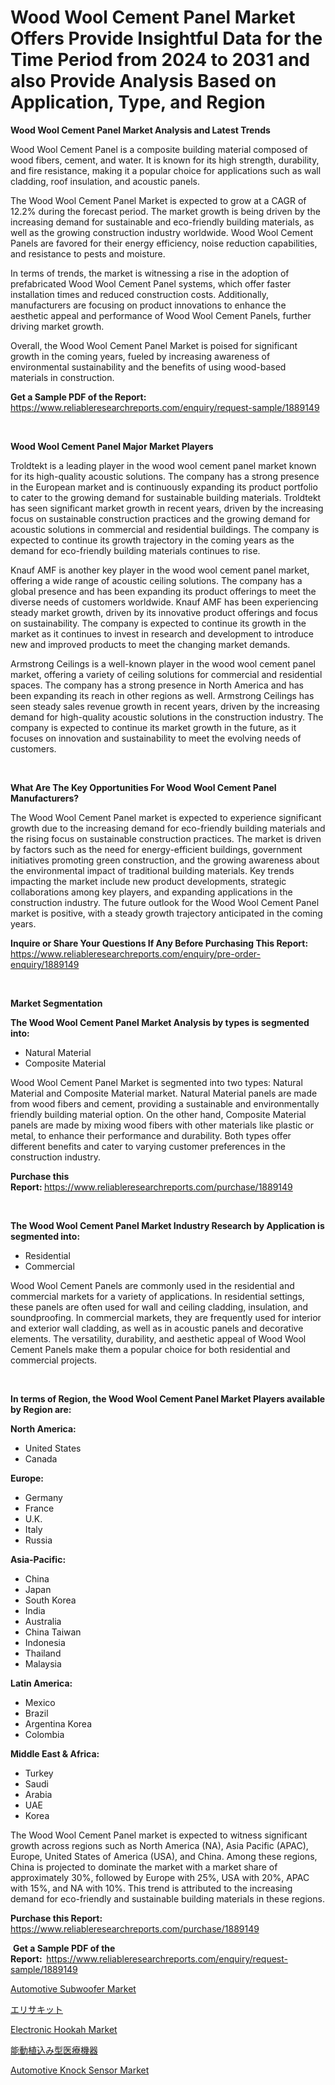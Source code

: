 <p><h1>Wood Wool Cement Panel Market Offers Provide Insightful Data for the Time Period from 2024 to 2031 and also Provide Analysis Based on Application, Type, and Region</h1></p><p><strong>Wood Wool Cement Panel Market Analysis and Latest Trends</strong></p>
<p><p>Wood Wool Cement Panel is a composite building material composed of wood fibers, cement, and water. It is known for its high strength, durability, and fire resistance, making it a popular choice for applications such as wall cladding, roof insulation, and acoustic panels.</p><p>The Wood Wool Cement Panel Market is expected to grow at a CAGR of 12.2% during the forecast period. The market growth is being driven by the increasing demand for sustainable and eco-friendly building materials, as well as the growing construction industry worldwide. Wood Wool Cement Panels are favored for their energy efficiency, noise reduction capabilities, and resistance to pests and moisture.</p><p>In terms of trends, the market is witnessing a rise in the adoption of prefabricated Wood Wool Cement Panel systems, which offer faster installation times and reduced construction costs. Additionally, manufacturers are focusing on product innovations to enhance the aesthetic appeal and performance of Wood Wool Cement Panels, further driving market growth.</p><p>Overall, the Wood Wool Cement Panel Market is poised for significant growth in the coming years, fueled by increasing awareness of environmental sustainability and the benefits of using wood-based materials in construction.</p></p>
<p><strong>Get a Sample PDF of the Report:&nbsp;</strong> <a href="https://www.reliableresearchreports.com/enquiry/request-sample/1889149">https://www.reliableresearchreports.com/enquiry/request-sample/1889149</a></p>
<p>&nbsp;</p>
<p><strong>Wood Wool Cement Panel Major Market Players</strong></p>
<p><p>Troldtekt is a leading player in the wood wool cement panel market known for its high-quality acoustic solutions. The company has a strong presence in the European market and is continuously expanding its product portfolio to cater to the growing demand for sustainable building materials. Troldtekt has seen significant market growth in recent years, driven by the increasing focus on sustainable construction practices and the growing demand for acoustic solutions in commercial and residential buildings. The company is expected to continue its growth trajectory in the coming years as the demand for eco-friendly building materials continues to rise.</p><p>Knauf AMF is another key player in the wood wool cement panel market, offering a wide range of acoustic ceiling solutions. The company has a global presence and has been expanding its product offerings to meet the diverse needs of customers worldwide. Knauf AMF has been experiencing steady market growth, driven by its innovative product offerings and focus on sustainability. The company is expected to continue its growth in the market as it continues to invest in research and development to introduce new and improved products to meet the changing market demands.</p><p>Armstrong Ceilings is a well-known player in the wood wool cement panel market, offering a variety of ceiling solutions for commercial and residential spaces. The company has a strong presence in North America and has been expanding its reach in other regions as well. Armstrong Ceilings has seen steady sales revenue growth in recent years, driven by the increasing demand for high-quality acoustic solutions in the construction industry. The company is expected to continue its market growth in the future, as it focuses on innovation and sustainability to meet the evolving needs of customers.</p></p>
<p>&nbsp;</p>
<p><strong>What Are The Key Opportunities For Wood Wool Cement Panel Manufacturers?</strong></p>
<p><p>The Wood Wool Cement Panel market is expected to experience significant growth due to the increasing demand for eco-friendly building materials and the rising focus on sustainable construction practices. The market is driven by factors such as the need for energy-efficient buildings, government initiatives promoting green construction, and the growing awareness about the environmental impact of traditional building materials. Key trends impacting the market include new product developments, strategic collaborations among key players, and expanding applications in the construction industry. The future outlook for the Wood Wool Cement Panel market is positive, with a steady growth trajectory anticipated in the coming years.</p></p>
<p><strong>Inquire or Share Your Questions If Any Before Purchasing This Report:</strong> <a href="https://www.reliableresearchreports.com/enquiry/pre-order-enquiry/1889149">https://www.reliableresearchreports.com/enquiry/pre-order-enquiry/1889149</a></p>
<p>&nbsp;</p>
<p><strong>Market Segmentation</strong></p>
<p><strong>The Wood Wool Cement Panel Market Analysis by types is segmented into:</strong></p>
<p><ul><li>Natural Material</li><li>Composite Material</li></ul></p>
<p><p>Wood Wool Cement Panel Market is segmented into two types: Natural Material and Composite Material market. Natural Material panels are made from wood fibers and cement, providing a sustainable and environmentally friendly building material option. On the other hand, Composite Material panels are made by mixing wood fibers with other materials like plastic or metal, to enhance their performance and durability. Both types offer different benefits and cater to varying customer preferences in the construction industry.</p></p>
<p><strong>Purchase this Report:&nbsp;</strong><a href="https://www.reliableresearchreports.com/purchase/1889149">https://www.reliableresearchreports.com/purchase/1889149</a></p>
<p>&nbsp;</p>
<p><strong>The Wood Wool Cement Panel Market Industry Research by Application is segmented into:</strong></p>
<p><ul><li>Residential</li><li>Commercial</li></ul></p>
<p><p>Wood Wool Cement Panels are commonly used in the residential and commercial markets for a variety of applications. In residential settings, these panels are often used for wall and ceiling cladding, insulation, and soundproofing. In commercial markets, they are frequently used for interior and exterior wall cladding, as well as in acoustic panels and decorative elements. The versatility, durability, and aesthetic appeal of Wood Wool Cement Panels make them a popular choice for both residential and commercial projects.</p></p>
<p>&nbsp;</p>
<p><strong>In terms of Region, the Wood Wool Cement Panel Market Players available by Region are:</strong></p>
<p>
    <p> <strong> North America: </strong>
        <ul>
            <li>United States</li>
            <li>Canada</li>
        </ul>
        </p> 
    <p> <strong> Europe: </strong>
        <ul>
            <li>Germany</li>
            <li>France</li>
            <li>U.K.</li>
            <li>Italy</li>
            <li>Russia</li>
        </ul>
        </p> 
    <p> <strong> Asia-Pacific: </strong>
        <ul>
            <li>China</li>
            <li>Japan</li>
            <li>South Korea</li>
            <li>India</li>
            <li>Australia</li>
            <li>China Taiwan</li>
            <li>Indonesia</li>
            <li>Thailand</li>
            <li>Malaysia</li>
        </ul>
        </p> 
    <p> <strong> Latin America: </strong>
        <ul>
            <li>Mexico</li>
            <li>Brazil</li>
            <li>Argentina Korea</li>
            <li>Colombia</li>
        </ul>
        </p> 
    <p> <strong> Middle East & Africa: </strong>
        <ul>
            <li>Turkey</li>
            <li>Saudi</li>
            <li>Arabia</li>
            <li>UAE</li>
            <li>Korea</li>
        </ul>
    </p>
    </p>
<p><p>The Wood Wool Cement Panel market is expected to witness significant growth across regions such as North America (NA), Asia Pacific (APAC), Europe, United States of America (USA), and China. Among these regions, China is projected to dominate the market with a market share of approximately 30%, followed by Europe with 25%, USA with 20%, APAC with 15%, and NA with 10%. This trend is attributed to the increasing demand for eco-friendly and sustainable building materials in these regions.</p></p>
<p><strong>Purchase this Report: </strong><a href="https://www.reliableresearchreports.com/purchase/1889149">https://www.reliableresearchreports.com/purchase/1889149</a></p>
<p>&nbsp;<strong>Get a Sample PDF of the Report:&nbsp;&nbsp;</strong><a href="https://www.reliableresearchreports.com/enquiry/request-sample/1889149">https://www.reliableresearchreports.com/enquiry/request-sample/1889149</a></p>
<p><strong></strong></p>
<p><p><a href="https://view.publitas.com/reportprime-1/automotive-subwoofer-market-furnish-information-about-market-size-market-share-market-dynamics-and-projections-spanning-from-2024-to-2031/">Automotive Subwoofer Market</a></p><p><a href="https://medium.com/@donnaieme/elisa%E3%82%AD%E3%83%83%E3%83%88%E5%B8%82%E5%A0%B4-%E5%B8%82%E5%A0%B4%E3%82%B7%E3%82%A7%E3%82%A2-%E5%B8%82%E5%A0%B4%E5%8B%95%E5%90%91-%E3%81%8A%E3%82%88%E3%81%B3%E5%B0%86%E6%9D%A5%E3%81%AE%E6%88%90%E9%95%B7%E3%82%92%E8%AA%BF%E6%9F%BB-b1873a4cbf10">エリサキット</a></p><p><a href="https://meowing-canidae-761.notion.site/Electronic-Hookah-Market-Furnish-Information-about-Market-Size-Market-Share-Market-Dynamics-and-P-51a065ac21cc477685fb5b66d34aa1fa">Electronic Hookah Market</a></p><p><a href="https://medium.com/@donnaieme/%E3%82%A2%E3%82%AF%E3%83%86%E3%82%A3%E3%83%96%E3%82%A4%E3%83%B3%E3%83%97%E3%83%A9%E3%83%B3%E3%83%88%E5%8F%AF%E8%83%BD%E5%8C%BB%E7%94%A8%E3%83%87%E3%83%90%E3%82%A4%E3%82%B9%E3%81%AE%E5%B8%82%E5%A0%B4%E3%82%B7%E3%82%A7%E3%82%A2%E3%81%AE%E9%80%B2%E5%8C%96%E3%81%A8%E5%B8%82%E5%A0%B4%E6%88%90%E9%95%B7%E3%83%88%E3%83%AC%E3%83%B3%E3%83%892024%E5%B9%B4%E3%81%8B%E3%82%892031%E5%B9%B4%E3%81%BE%E3%81%A7-1ae56b051be2">能動植込み型医療機器</a></p><p><a href="https://view.publitas.com/reportprime-1/automotive-knock-sensor-market-with-the-goal-of-estimating-the-market-size-and-future-growth-potential-of-various-market-segments-based-on-component-applications-end-user-and-region/">Automotive Knock Sensor Market</a></p></p>
